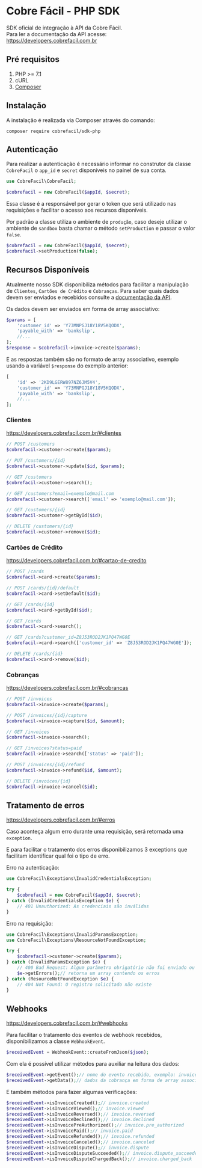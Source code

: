 # Cobre Fácil - PHP SDK

SDK oficial de integração à API da Cobre Fácil.<br>
Para ler a documentação da API acesse: https://developers.cobrefacil.com.br

## Pré requisitos

1. PHP >= 7.1
2. cURL
3. [Composer](http://getcomposer.org/)

## Instalação

A instalação é realizada via Composer através do comando:

```
composer require cobrefacil/sdk-php
```

## Autenticação

Para realizar a autenticação é necessário informar no construtor da classe `CobreFacil` o `app_id` e `secret` disponíveis no painel de sua conta.

```php
use CobreFacil\CobreFacil;

$cobrefacil = new CobreFacil($appId, $secret);
```

Essa classe é a responsável por gerar o token que será utilizado nas requisições e facilitar o acesso aos recursos
disponíveis.

Por padrão a classe utiliza o ambiente de `produção`, caso deseje utilizar o ambiente de `sandbox` basta chamar o método `setProduction` e passar o valor `false`.

```php
$cobrefacil = new CobreFacil($appId, $secret);
$cobrefacil->setProduction(false);
```

## Recursos Disponíveis

Atualmente nosso SDK disponibiliza métodos para facilitar a manipulação de `Clientes`, `Cartões de Crédito` e `Cobranças`.
Para saber quais dados devem ser enviados e recebidos consulte a [documentação da API](https://developers.cobrefacil.com.br).

Os dados devem ser enviados em forma de array associativo:

```php
$params = [
    'customer_id' => 'Y73MNPGJ18Y18V5KQODX',
    'payable_with' => 'bankslip',
    //...
];
$response = $cobrefacil->invoice->create($params);
```

E as respostas também são no formato de array associativo, exemplo usando a variável `$response` do exemplo anterior:

```php
[
    'id' => '2KD9LGERW897NZ6JM5V4',
    'customer_id' => 'Y73MNPGJ18Y18V5KQODX',
    'payable_with' => 'bankslip',
    //...
];
```



### Clientes

https://developers.cobrefacil.com.br/#clientes

```php
// POST /customers
$cobrefacil->customer->create($params);

// PUT /customers/{id}
$cobrefacil->customer->update($id, $params);

// GET /customers
$cobrefacil->customer->search();

// GET /customers?email=exemplo@mail.com
$cobrefacil->customer->search(['email' => 'exemplo@mail.com']);

// GET /customers/{id}
$cobrefacil->customer->getById($id);

// DELETE /customers/{id}
$cobrefacil->customer->remove($id);
```

### Cartões de Crédito

https://developers.cobrefacil.com.br/#cartao-de-credito

```php
// POST /cards
$cobrefacil->card->create($params);

// POST /cards/{id}/default
$cobrefacil->card->setDefault($id);

// GET /cards/{id}
$cobrefacil->card->getById($id);

// GET /cards
$cobrefacil->card->search();

// GET /cards?customer_id=Z8J53ROD2JK1PQ47WG0E
$cobrefacil->card->search(['customer_id' => 'Z8J53ROD2JK1PQ47WG0E']);

// DELETE /cards/{id}
$cobrefacil->card->remove($id);
```

### Cobranças

https://developers.cobrefacil.com.br/#cobrancas

```php
// POST /invoices
$cobrefacil->invoice->create($params);

// POST /invoices/{id}/capture
$cobrefacil->invoice->capture($id, $amount);

// GET /invoices
$cobrefacil->invoice->search();

// GET /invoices?status=paid
$cobrefacil->invoice->search(['status' => 'paid']);

// POST /invoices/{id}/refund
$cobrefacil->invoice->refund($id, $amount);

// DELETE /invoices/{id}
$cobrefacil->invoice->cancel($id);
```

## Tratamento de erros

https://developers.cobrefacil.com.br/#erros

Caso aconteça algum erro durante uma requisição, será retornada uma `exception`.

E para facilitar o tratamento dos erros disponibilizamos 3 exceptions que facilitam identificar qual foi o tipo de erro.

Erro na autenticação:

```php
use CobreFacil\Exceptions\InvalidCredentialsException;

try {
    $cobrefacil = new CobreFacil($appId, $secret);
} catch (InvalidCredentialsException $e) {
    // 401 Unauthorized: As credenciais são inválidas
}
```

Erro na requisição:

```php
use CobreFacil\Exceptions\InvalidParamsException;
use CobreFacil\Exceptions\ResourceNotFoundException;

try {
    $cobrefacil->customer->create($params);
} catch (InvalidParamsException $e) {
    // 400 Bad Request: Algum parâmetro obrigatório não foi enviado ou é inválido
    $e->getErrors();// retorna um array contendo os erros
} catch (ResourceNotFoundException $e) {
    // 404 Not Found: O registro solicitado não existe
}
```

## Webhooks

https://developers.cobrefacil.com.br/#webhooks

Para facilitar o tratamento dos eventos de webhook recebidos, disponibilizamos a classe `WebhookEvent`.

```php
$receivedEvent = WebhookEvent::createFromJson($json);
```

Com ela é possível utilizar métodos para auxiliar na leitura dos dados:

```php
$receivedEvent->getEvent();// nome do evento recebido, exemplo: invoice.created
$receivedEvent->getData();// dados da cobrança em forma de array associativo
```

E também métodos para fazer algumas verificações:

```php
$receivedEvent->isInvoiceCreated();// invoice.created
$receivedEvent->isInvoiceViewed();// invoice.viewed
$receivedEvent->isInvoiceReversed();// invoice.reversed
$receivedEvent->isInvoiceDeclined();// invoice.declined
$receivedEvent->isInvoicePreAuthorized();// invoice.pre_authorized
$receivedEvent->isInvoicePaid();// invoice.paid
$receivedEvent->isInvoiceRefunded();// invoice.refunded
$receivedEvent->isInvoiceCanceled();// invoice.canceled
$receivedEvent->isInvoiceDispute();// invoice.dispute
$receivedEvent->isInvoiceDisputeSucceeded();// invoice.dispute_succeeded
$receivedEvent->isInvoiceDisputeChargedBack();// invoice.charged_back
```
